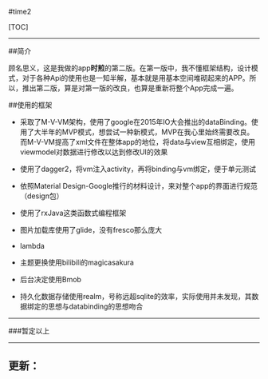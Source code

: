 #time2

[TOC]

---
##简介

顾名思义，这是我做的app**时煎**的第二版。在第一版中，我不懂框架结构，设计模式，对于各种Api的使用也是一知半解，基本就是用基本空间堆砌起来的APP。所以，推出第二版，算是对第一版的改良，也算是重新将整个App完成一遍。

##使用的框架
* 采取了M-V-VM架构，使用了google在2015年IO大会推出的dataBinding。使用了大半年的MVP模式，想尝试一种新模式，MVP在我心里始终需要改良。而M-V-VM提高了xml文件在整体app的地位，将data与view互相绑定，使用viewmodel对数据进行修改以达到修改UI的效果

* 使用了dagger2，将vm注入activity，再将binding与vm绑定，便于单元测试

* 依照Material Design-Google推行的材料设计，来对整个app的界面进行规范（design包）

* 使用了rxJava这类函数式编程框架
* 图片加载库使用了glide，没有fresco那么庞大
* lambda
* 主题更换使用bilibili的magicasakura
* 后台决定使用Bmob
* 持久化数据存储使用realm，号称远超sqlite的效率，实际使用并未发现，其数据绑定的思想与databinding的思想吻合
___
###暂定以上
___
## 更新：
